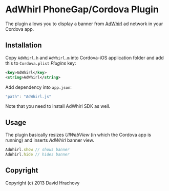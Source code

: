 # AdWhirl PhoneGap/Cordova Plugin

The plugin allows you to display a banner from [AdWhirl](https://www.adwhirl.com/) ad network in your Cordova app.

## Installation

Copy `AdWhirl.h` and `AdWhirl.m` into Cordova-iOS application folder and add this to `Cordova.plist` _Plugins_ key:

```xml
<key>AdWhirl</key>
<string>AdWhirl</string>
```

Add dependency into `app.json`:

```javascript
"path": "AdWhirl.js"
```

Note that you need to install AdWhirl SDK as well.

## Usage

The plugin basically resizes _UIWebView_ (in which the Cordova app is running) and inserts _AdWhirl_ banner view.

```javascript
AdWhirl.show // shows banner
AdWhirl.hide // hides banner
```

## Copyright

Copyright (c) 2013 David Hrachovy
